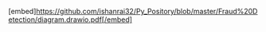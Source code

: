 [embed]https://github.com/ishanrai32/Py_Pository/blob/master/Fraud%20Detection/diagram.drawio.pdf[/embed]
